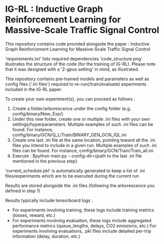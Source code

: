 # IG-RL : Inductive Graph Reinforcement Learning for Massive-Scale Traffic Signal Control
This repository contains code provided alongside the paper : Inductive Graph Reinforcement Learning for Massive-Scale Traffic Signal Control

'requirements.txt' lists required dependencies
'code_structure.png' illustrates the structure of the code (for the training of IG-RL). Please note that it was designed with a '2-gpus setting' in mind, as illustrated.

This repository contains pre-trained models and parameters as well as config files ('.ini files') required to re-run(/train/evaluate) experiments included in the IG-RL paper. 

To create your own experiment(s), you can proceed as follows : 

1) Create a folder/arborescence under the config folder (e.g. config/binary/New_Exp/)
2) Under this new folder, create one or multiple .ini files with your own settings/hyperparameters. Multiple examples of such .ini files can be found. For instance, config/binary/GCN/Q_L/Train/BINARY_GEN_GCN_IQL.ini
3) Create one last .ini file at the same location, pointing toward all the .ini files you intend to include in a given run. Multiple examples of such .ini files can be found. For instance, config/binary/GCN/Train/Train_all.ini
4) Execute : $python main.py --config-dir={path to the last .ini file mentioned in the previous step}

'current_schedule.pkl' is automatically generated to keep a list of .ini files/experiments which are to be executed during the current run

Results are stored alongside the .ini files (following the arborescence you defined in step 1)

Results typically include tensorboard logs :
  - For experiments involving training, these logs include training metrics (losses, reward, etc.)
  - For experiments involving evaluation, these logs include aggregated performance metrics (queue_lengths, delays, CO2 emissions, etc.)
For experiments involving evaluations, .pkl files include detailed per-trip information (delay, duration, etc.)

